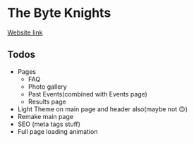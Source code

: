 # The Byte Knights

[Website link](https://thebyteknights.netlify.app/)

## Todos
* Pages
    * FAQ
    * Photo gallery
    * Past Events(combined with Events page)
    * Results page
* Light Theme on main page and header also(maybe not 🙃)
* Remake main page
* SEO (meta tags stuff)
* Full page loading animation